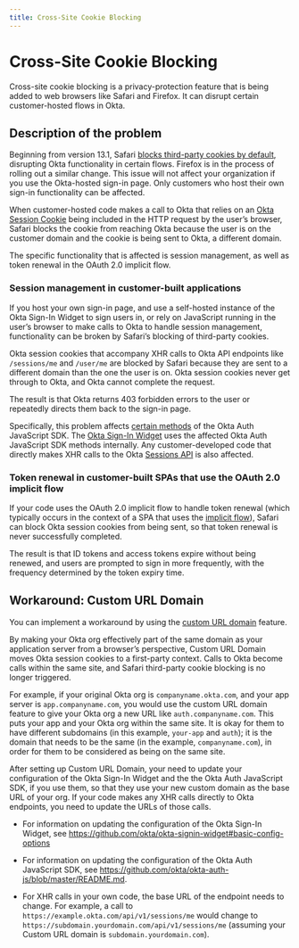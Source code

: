 ```yaml
---
title: Cross-Site Cookie Blocking
---
```


# Cross-Site Cookie Blocking

Cross-site cookie blocking is a privacy-protection feature that is being added to web browsers like Safari and Firefox. It can disrupt certain customer-hosted flows in Okta.

## Description of the problem

Beginning from version 13.1, Safari [blocks third-party cookies by default](https://webkit.org/blog/10218/full-third-party-cookie-blocking-and-more/), disrupting Okta functionality in certain flows. Firefox is in the process of rolling out a similar change. This issue will not affect your organization if you use the Okta-hosted sign-in page. Only customers who host their own sign-in functionality can be affected.

When customer-hosted code makes a call to Okta that relies on an [Okta Session Cookie](/docs/guides/session-cookie/) being included in the HTTP request by the user’s browser, Safari blocks the cookie from reaching Okta because the user is on the customer domain and the cookie is being sent to Okta, a different domain.

The specific functionality that is affected is session management, as well as token renewal in the OAuth 2.0 implicit flow.

### Session management in customer-built applications

If you host your own sign-in page, and use a self-hosted instance of the Okta Sign-In Widget to sign users in, or rely on JavaScript running in the user’s browser to make calls to Okta to handle session management, functionality can be broken by Safari’s blocking of third-party cookies.

Okta session cookies that accompany XHR calls to Okta API endpoints like `/sessions/me` and `/user/me`	 are blocked by Safari because they are sent to a different domain than the one the user is on. Okta session cookies never get through to Okta, and Okta cannot complete the request.

The result is that Okta returns 403 forbidden errors to the user or repeatedly directs them back to the sign-in page.

Specifically, this problem affects [certain methods](https://github.com/okta/okta-auth-js#third-party-cookies) of the Okta Auth JavaScript SDK. The [Okta Sign-In Widget](https://github.com/okta/okta-signin-widget#okta-sign-in-widget) uses the affected Okta Auth JavaScript SDK methods internally. Any customer-developed code that directly makes XHR calls to the Okta [Sessions API](/docs/reference/api/sessions/) is also affected. 

### Token renewal in customer-built SPAs that use the OAuth 2.0 implicit flow

If your code uses the OAuth 2.0 implicit flow to handle token renewal (which typically occurs in the context of a SPA that uses the [implicit flow](/docs/guides/implement-implicit/)), Safari can block Okta session cookies from being sent, so that token renewal is never successfully completed.

The result is that ID tokens and access tokens expire without being renewed, and users are prompted to sign in more frequently, with the frequency determined by the token expiry time.

## Workaround: Custom URL Domain

You can implement a workaround by using the [custom URL domain](/docs/guides/custom-url-domain/) feature.

By making your Okta org effectively part of the same domain as your application server from a browser’s perspective, Custom URL Domain moves Okta session cookies to a first-party context. Calls to Okta become calls within the same site, and Safari third-party cookie blocking is no longer triggered.

For example, if your original Okta org is `companyname.okta.com`, and your app server is `app.companyname.com`, you would use the custom URL domain feature to give your Okta org a new URL like `auth.companyname.com`. This puts your app and your Okta org within the same site. It is okay for them to have different subdomains (in this example, `your-app` and `auth`); it is the domain that needs to be the same (in the example, `companyname.com`), in order for them to be considered as being on the same site.

After setting up Custom URL Domain, your need to update your configuration of the Okta Sign-In Widget and the the Okta Auth JavaScript SDK, if you use them, so that they use your new custom domain as the base URL of your org. If your code makes any XHR calls directly to Okta endpoints, you need to update the URLs of those calls.

 - For information on updating the configuration of the Okta Sign-In Widget, see <https://github.com/okta/okta-signin-widget#basic-config-options>

 - For information on updating the configuration of the Okta Auth JavaScript SDK, see <https://github.com/okta/okta-auth-js/blob/master/README.md>.

 - For XHR calls in your own code, the base URL of the endpoint needs to change. For example, a call to `https://example.okta.com/api/v1/sessions/me` would change to `https://subdomain.yourdomain.com/api/v1/sessions/me` (assuming your Custom URL domain is `subdomain.yourdomain.com`).

 
